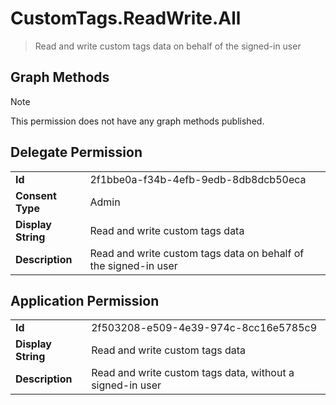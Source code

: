 # CustomTags.ReadWrite.All

> Read and write custom tags data on behalf of the signed-in user
## Graph Methods

> [!NOTE]
> This permission does not have any graph methods published.

## Delegate Permission
|||
|-|-|
|**Id**|2f1bbe0a-f34b-4efb-9edb-8db8dcb50eca|
|**Consent Type**|Admin|
|**Display String**|Read and write custom tags data|
|**Description**|Read and write custom tags data on behalf of the signed-in user|
## Application Permission
|||
|-|-|
|**Id**|2f503208-e509-4e39-974c-8cc16e5785c9|
|**Display String**|Read and write custom tags data|
|**Description**|Read and write custom tags data, without a signed-in user|
